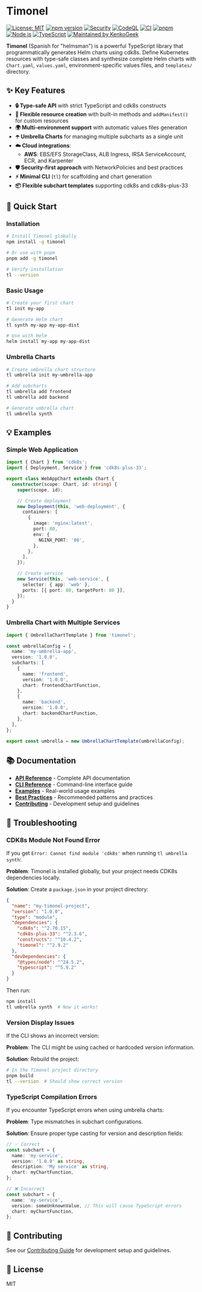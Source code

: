 # Timonel

[![License: MIT][license-badge]][license-url]
[![npm version][npm-badge]][npm-url]
[![Security][security-badge]][security-url]
[![CodeQL][codeql-badge]][codeql-url]
[![CI][ci-badge]][ci-url]
[![pnpm][pnpm-badge]][pnpm-url]
[![Node.js][node-badge]][node-url]
[![TypeScript][ts-badge]][ts-url]
[![Maintained by KenkoGeek][maintained-badge]][maintained-url]

**Timonel** (Spanish for "helmsman") is a powerful TypeScript library that programmatically generates
Helm charts using cdk8s. Define Kubernetes resources with type-safe classes and synthesize complete
Helm charts with `Chart.yaml`, `values.yaml`, environment-specific values files, and `templates/`
directory.

## ✨ Key Features

- **🔒 Type-safe API** with strict TypeScript and cdk8s constructs
- **🔧 Flexible resource creation** with built-in methods and `addManifest()` for custom resources
- **🌍 Multi-environment support** with automatic values files generation
- **☂️ Umbrella Charts** for managing multiple subcharts as a single unit
- **☁️ Cloud integrations**:
  - **AWS**: EBS/EFS StorageClass, ALB Ingress, IRSA ServiceAccount, ECR, and Karpenter
- **🛡️ Security-first approach** with NetworkPolicies and best practices
- **⚡ Minimal CLI** (`tl`) for scaffolding and chart generation
- **📦 Flexible subchart templates** supporting cdk8s and cdk8s-plus-33

## 🚀 Quick Start

### Installation

```bash
# Install Timonel globally
npm install -g timonel

# Or use with pnpm
pnpm add -g timonel

# Verify installation
tl --version
```

### Basic Usage

```bash
# Create your first chart
tl init my-app

# Generate Helm chart
tl synth my-app my-app-dist

# Use with Helm
helm install my-app my-app-dist
```

### Umbrella Charts

```bash
# Create umbrella chart structure
tl umbrella init my-umbrella-app

# Add subcharts
tl umbrella add frontend
tl umbrella add backend

# Generate umbrella chart
tl umbrella synth
```

## 💡 Examples

### Simple Web Application

```typescript
import { Chart } from 'cdk8s';
import { Deployment, Service } from 'cdk8s-plus-33';

export class WebAppChart extends Chart {
  constructor(scope: Chart, id: string) {
    super(scope, id);

    // Create deployment
    new Deployment(this, 'web-deployment', {
      containers: [
        {
          image: 'nginx:latest',
          port: 80,
          env: {
            NGINX_PORT: '80',
          },
        },
      ],
    });

    // Create service
    new Service(this, 'web-service', {
      selector: { app: 'web' },
      ports: [{ port: 80, targetPort: 80 }],
    });
  }
}
```

### Umbrella Chart with Multiple Services

```typescript
import { UmbrellaChartTemplate } from 'timonel';

const umbrellaConfig = {
  name: 'my-umbrella-app',
  version: '1.0.0',
  subcharts: [
    {
      name: 'frontend',
      version: '1.0.0',
      chart: frontendChartFunction,
    },
    {
      name: 'backend',
      version: '1.0.0',
      chart: backendChartFunction,
    },
  ],
};

export const umbrella = new UmbrellaChartTemplate(umbrellaConfig);
```

## 📚 Documentation

- **[API Reference](https://github.com/KenkoGeek/timonel/wiki/API-Reference)** - Complete API
  documentation
- **[CLI Reference](https://github.com/KenkoGeek/timonel/wiki/CLI-Reference)** - Command-line
  interface guide
- **[Examples](https://github.com/KenkoGeek/timonel/wiki/Examples)** - Real-world usage examples
- **[Best Practices](https://github.com/KenkoGeek/timonel/wiki/Best-Practices)** - Recommended
  patterns and practices
- **[Contributing](https://github.com/KenkoGeek/timonel/wiki/Contributing)** - Development setup
  and guidelines

## 🔧 Troubleshooting

### CDK8s Module Not Found Error

If you get `Error: Cannot find module 'cdk8s'` when running `tl umbrella synth`:

**Problem**: Timonel is installed globally, but your project needs CDK8s dependencies locally.

**Solution**: Create a `package.json` in your project directory:

```json
{
  "name": "my-timonel-project",
  "version": "1.0.0",
  "type": "module",
  "dependencies": {
    "cdk8s": "^2.70.15",
    "cdk8s-plus-33": "^2.3.6",
    "constructs": "^10.4.2",
    "timonel": "^2.9.2"
  },
  "devDependencies": {
    "@types/node": "^24.5.2",
    "typescript": "^5.9.2"
  }
}
```

Then run:

```bash
npm install
tl umbrella synth  # Now it works!
```

### Version Display Issues

If the CLI shows an incorrect version:

**Problem**: The CLI might be using cached or hardcoded version information.

**Solution**: Rebuild the project:

```bash
# In the Timonel project directory
pnpm build
tl --version  # Should show correct version
```

### TypeScript Compilation Errors

If you encounter TypeScript errors when using umbrella charts:

**Problem**: Type mismatches in subchart configurations.

**Solution**: Ensure proper type casting for version and description fields:

```typescript
// ✅ Correct
const subchart = {
  name: 'my-service',
  version: '1.0.0' as string,
  description: 'My service' as string,
  chart: myChartFunction,
};

// ❌ Incorrect
const subchart = {
  name: 'my-service',
  version: someUnknownValue, // This will cause TypeScript errors
  chart: myChartFunction,
};
```

## 🤝 Contributing

See our [Contributing Guide](https://github.com/KenkoGeek/timonel/wiki/Contributing) for development
setup and guidelines.

## 📄 License

MIT

<!-- Badges -->

[license-badge]: https://img.shields.io/badge/License-MIT-yellow.svg
[license-url]: https://opensource.org/licenses/MIT
[npm-badge]: https://img.shields.io/npm/v/timonel.svg
[npm-url]: https://www.npmjs.com/package/timonel
[security-badge]: https://img.shields.io/badge/Security-Policy-2ea44f?logo=security&logoColor=fff
[security-url]: SECURITY.md
[pnpm-badge]: https://img.shields.io/badge/pm-pnpm-ffd95a?logo=pnpm&logoColor=fff&labelColor=24292e
[pnpm-url]: https://pnpm.io/
[node-badge]: https://img.shields.io/badge/node-%3E%3D20-339933?logo=node.js&logoColor=fff
[node-url]: https://nodejs.org/
[ts-badge]: https://img.shields.io/badge/TypeScript-5.x-3178C6?logo=typescript&logoColor=fff
[ts-url]: https://www.typescriptlang.org/
[maintained-badge]: https://img.shields.io/badge/maintained%20by-KenkoGeek-6C78AF?style=flat
[maintained-url]: https://github.com/kenkogeek/
[ci-badge]: https://github.com/KenkoGeek/timonel/actions/workflows/test.yaml/badge.svg?branch=main
[ci-url]: https://github.com/KenkoGeek/timonel/actions/workflows/test.yaml
[codeql-badge]: https://github.com/KenkoGeek/timonel/actions/workflows/codeql.yml/badge.svg
[codeql-url]: https://github.com/KenkoGeek/timonel/actions/workflows/codeql.yml
